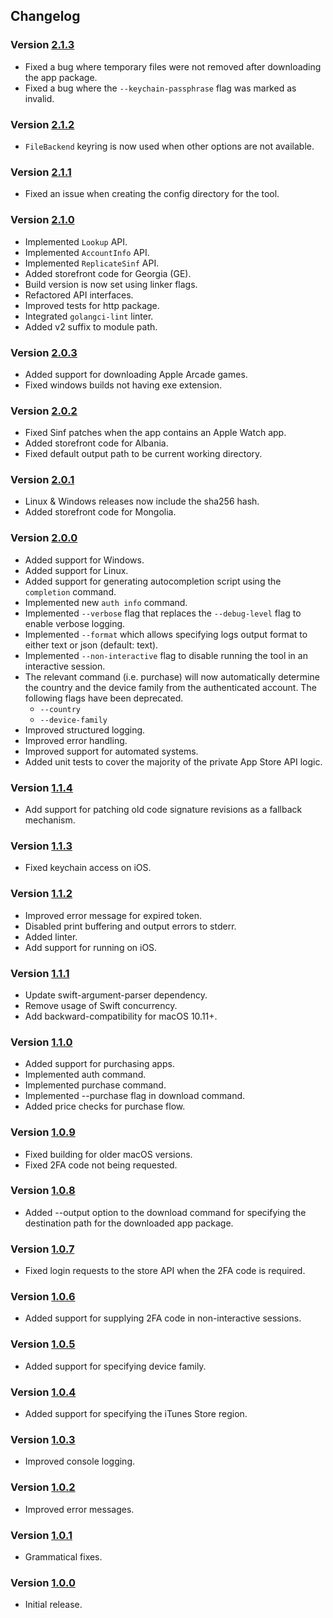 ## Changelog

### Version [2.1.3](https://github.com/majd/ipatool/releases/tag/v2.1.3)

- Fixed a bug where temporary files were not removed after downloading the app package.
- Fixed a bug where the `--keychain-passphrase` flag was marked as invalid.

### Version [2.1.2](https://github.com/majd/ipatool/releases/tag/v2.1.2)

- `FileBackend` keyring is now used when other options are not available.

### Version [2.1.1](https://github.com/majd/ipatool/releases/tag/v2.1.1)

- Fixed an issue when creating the config directory for the tool.

### Version [2.1.0](https://github.com/majd/ipatool/releases/tag/v2.1.0)

- Implemented `Lookup` API.
- Implemented `AccountInfo` API.
- Implemented `ReplicateSinf` API.
- Added storefront code for Georgia (GE).
- Build version is now set using linker flags.
- Refactored API interfaces.
- Improved tests for http package.
- Integrated `golangci-lint` linter.
- Added v2 suffix to module path.

### Version [2.0.3](https://github.com/majd/ipatool/releases/tag/v2.0.3)

- Added support for downloading Apple Arcade games.
- Fixed windows builds not having exe extension.


### Version [2.0.2](https://github.com/majd/ipatool/releases/tag/v2.0.2)

- Fixed Sinf patches when the app contains an Apple Watch app.
- Added storefront code for Albania.
- Fixed default output path to be current working directory.

### Version [2.0.1](https://github.com/majd/ipatool/releases/tag/v2.0.1)

- Linux & Windows releases now include the sha256 hash.
- Added storefront code for Mongolia.

### Version [2.0.0](https://github.com/majd/ipatool/releases/tag/v2.0.0)

- Added support for Windows.
- Added support for Linux.
- Added support for generating autocompletion script using the `completion` command.
- Implemented new `auth info` command.
- Implemented `--verbose` flag that replaces the `--debug-level` flag to enable verbose logging.
- Implemented `--format` which allows specifying logs output format to either text or json (default: text).
- Implemented `--non-interactive` flag to disable running the tool in an interactive session.
- The relevant command (i.e. purchase) will now automatically determine the country and the device family from the authenticated account. The following flags have been deprecated.
    - `--country`
    - `--device-family`
- Improved structured logging.
- Improved error handling.
- Improved support for automated systems.
- Added unit tests to cover the majority of the private App Store API logic.

### Version [1.1.4](https://github.com/majd/ipatool/releases/tag/v1.1.4)

- Add support for patching old code signature revisions as a fallback mechanism.

### Version [1.1.3](https://github.com/majd/ipatool/releases/tag/v1.1.3)

- Fixed keychain access on iOS.

### Version [1.1.2](https://github.com/majd/ipatool/releases/tag/v1.1.2)

- Improved error message for expired token.
- Disabled print buffering and output errors to stderr.
- Added linter.
- Add support for running on iOS.

### Version [1.1.1](https://github.com/majd/ipatool/releases/tag/v1.1.1)

- Update swift-argument-parser dependency.
- Remove usage of Swift concurrency.
- Add backward-compatibility for macOS 10.11+.

### Version [1.1.0](https://github.com/majd/ipatool/releases/tag/v1.1.0)

- Added support for purchasing apps.
- Implemented auth command.
- Implemented purchase command.
- Implemented --purchase flag in download command.
- Added price checks for purchase flow.


### Version [1.0.9](https://github.com/majd/ipatool/releases/tag/v1.0.9)

- Fixed building for older macOS versions.
- Fixed 2FA code not being requested.


### Version [1.0.8](https://github.com/majd/ipatool/releases/tag/v1.0.8)

- Added --output option to the download command for specifying the destination path for the downloaded app package.

### Version [1.0.7](https://github.com/majd/ipatool/releases/tag/v1.0.7)

- Fixed login requests to the store API when the 2FA code is required.

### Version [1.0.6](https://github.com/majd/ipatool/releases/tag/v1.0.6)

- Added support for supplying 2FA code in non-interactive sessions.

### Version [1.0.5](https://github.com/majd/ipatool/releases/tag/v1.0.5)

- Added support for specifying device family.

### Version [1.0.4](https://github.com/majd/ipatool/releases/tag/v1.0.4)

- Added support for specifying the iTunes Store region.

### Version [1.0.3](https://github.com/majd/ipatool/releases/tag/v1.0.3)

- Improved console logging.

### Version [1.0.2](https://github.com/majd/ipatool/releases/tag/v1.0.2)

- Improved error messages.

### Version [1.0.1](https://github.com/majd/ipatool/releases/tag/v1.0.1)

- Grammatical fixes.

### Version [1.0.0](https://github.com/majd/ipatool/releases/tag/v1.0.0)

- Initial release.
